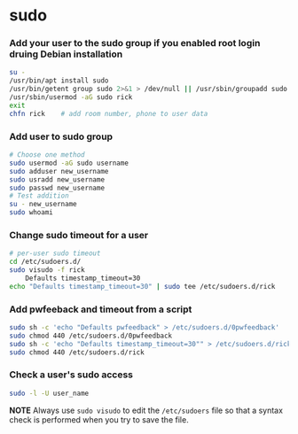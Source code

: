# sudo
### Add your user to the sudo group if you enabled root login druing Debian installation
```bash
su -
/usr/bin/apt install sudo
/usr/bin/getent group sudo 2>&1 > /dev/null || /usr/sbin/groupadd sudo
/usr/sbin/usermod -aG sudo rick
exit
chfn rick    # add room number, phone to user data
```
### Add user to sudo group
```bash
# Choose one method
sudo usermod -aG sudo username
sudo adduser new_username
sudo usradd new_username
sudo passwd new_username
# Test addition
su - new_username
sudo whoami
```
### Change sudo timeout for a user
```bash
# per-user sudo timeout
cd /etc/sudoers.d/
sudo visudo -f rick
	Defaults timestamp_timeout=30
echo "Defaults timestamp_timeout=30" | sudo tee /etc/sudoers.d/rick
```
### Add pwfeeback and timeout from a script
```bash
sudo sh -c 'echo "Defaults pwfeedback" > /etc/sudoers.d/0pwfeedback'
sudo chmod 440 /etc/sudoers.d/0pwfeedback
sudo sh -c 'echo "Defaults timestamp_timeout=30"" > /etc/sudoers.d/rick'
sudo chmod 440 /etc/sudoers.d/rick
```
### Check a user's sudo access
```bash
sudo -l -U user_name
```
**NOTE**
Always use `sudo visudo` to edit the `/etc/sudoers` file so that a syntax check is performed when you try to save the file.
